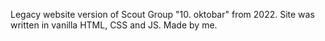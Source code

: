 Legacy website version of Scout Group "10. oktobar" from 2022. Site was written in vanilla HTML, CSS and JS. Made by me.
